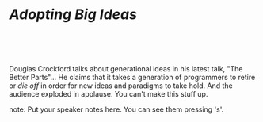 # <em>Adopting Big Ideas</em>
<br><br><br>

Douglas Crockford talks about generational ideas in his latest talk, "The Better Parts"... He claims that it takes a generation of programmers to retire or _die off_ in order for new ideas and paradigms to take hold. And the audience exploded in applause. You can't make this stuff up.

note:
    Put your speaker notes here.
    You can see them pressing 's'.
